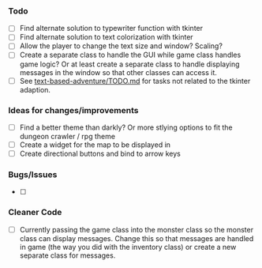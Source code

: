 ### Todo
- [ ] Find alternate solution to typewriter function with tkinter
- [ ] Find alternate solution to text colorization with tkinter
- [ ] Allow the player to change the text size and window? Scaling?
- [ ] Create a separate class to handle the GUI while game class handles game logic? Or at least create a separate class to handle displaying messages in the window so that other classes can access it.
- [ ] See [text-based-adventure/TODO.md](https://github.com/frankiebry/text-based-adventure/blob/main/TODO.md) for tasks not related to the tkinter adaption.

### Ideas for changes/improvements
- [ ] Find a better theme than darkly? Or more stlying options to fit the dungeon crawler / rpg theme
- [ ] Create a widget for the map to be displayed in
- [ ] Create directional buttons and bind to arrow keys

### Bugs/Issues
- [ ]

### Cleaner Code
- [ ] Currently passing the game class into the monster class so the monster class can display messages. Change this so that messages are handled in game (the way you did with the inventory class) or create a new separate class for messages.